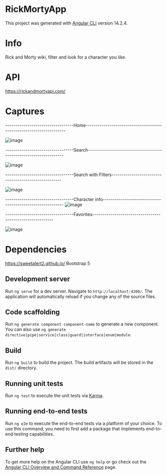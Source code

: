 # RickMortyApp

This project was generated with [Angular CLI](https://github.com/angular/angular-cli) version 14.2.4.

# Info
Rick and Morty wiki, filter and look for a character you like.

# API
https://rickandmortyapi.com/

# Captures
----------------------------------Home--------------------------------------------------------------------

![image](https://github.com/alexcas20/Rick-Morty-App/assets/102688836/98fce2bc-e622-4e97-8533-5fd3c364720f)

----------------------------------Search------------------------------------------------------------------

![image](https://github.com/alexcas20/Rick-Morty-App/assets/102688836/e571a533-2c56-4535-ba20-35300e9eee86)

----------------------------------Search with Filters-----------------------------------------------------

![image](https://github.com/alexcas20/Rick-Morty-App/assets/102688836/c6c4f268-ec33-4cc7-a0e3-c05590e8d66a)

----------------------------------Character info----------------------------------------------------------
![image](https://github.com/alexcas20/Rick-Morty-App/assets/102688836/d4c771d4-5e4e-48ca-a44b-8278202be501)

----------------------------------Favorites----------------------------------------------------------

![image](https://github.com/alexcas20/Rick-Morty-App/assets/102688836/fc73991d-4f33-4a3f-854b-b13ec8154bc3)

# Dependencies
https://sweetalert2.github.io/
Bootstrap 5

## Development server

Run `ng serve` for a dev server. Navigate to `http://localhost:4200/`. The application will automatically reload if you change any of the source files.

## Code scaffolding

Run `ng generate component component-name` to generate a new component. You can also use `ng generate directive|pipe|service|class|guard|interface|enum|module`.

## Build

Run `ng build` to build the project. The build artifacts will be stored in the `dist/` directory.

## Running unit tests

Run `ng test` to execute the unit tests via [Karma](https://karma-runner.github.io).

## Running end-to-end tests

Run `ng e2e` to execute the end-to-end tests via a platform of your choice. To use this command, you need to first add a package that implements end-to-end testing capabilities.

## Further help

To get more help on the Angular CLI use `ng help` or go check out the [Angular CLI Overview and Command Reference](https://angular.io/cli) page.
